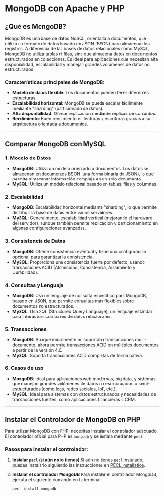 # MongoDB con Apache y PHP

## ¿Qué es MongoDB?

MongoDB es una base de datos NoSQL, orientada a documentos, que utiliza un formato de datos basado en JSON (BSON) para almacenar los registros. A diferencia de las bases de datos relacionales como MySQL, MongoDB no utiliza tablas ni filas, sino que almacena datos en documentos estructurados en colecciones. Es ideal para aplicaciones que necesitan alta disponibilidad, escalabilidad y manejan grandes volúmenes de datos no estructurados.

### Características principales de MongoDB:
- **Modelo de datos flexible**: Los documentos pueden tener diferentes estructuras.
- **Escalabilidad horizontal**: MongoDB se puede escalar fácilmente mediante "sharding" (particionado de datos).
- **Alta disponibilidad**: Ofrece replicación mediante réplicas de conjuntos.
- **Rendimiento**: Buen rendimiento en lecturas y escrituras gracias a su arquitectura orientada a documentos.

---

## Comparar MongoDB con MySQL

### 1. **Modelo de Datos**
   - **MongoDB**: Utiliza un modelo orientado a documentos. Los datos se almacenan en documentos BSON (una forma binaria de JSON), lo que permite almacenar información compleja en un solo documento.
   - **MySQL**: Utiliza un modelo relacional basado en tablas, filas y columnas.

### 2. **Escalabilidad**
   - **MongoDB**: Escalabilidad horizontal mediante "sharding", lo que permite distribuir la base de datos entre varios servidores.
   - **MySQL**: Generalmente, escalabilidad vertical (mejorando el hardware del servidor), aunque también permite replicación y particionamiento en algunas configuraciones avanzadas.

### 3. **Consistencia de Datos**
   - **MongoDB**: Ofrece consistencia eventual y tiene una configuración opcional para garantizar la consistencia.
   - **MySQL**: Proporciona una consistencia fuerte por defecto, usando transacciones ACID (Atomicidad, Consistencia, Aislamiento y Durabilidad).

### 4. **Consultas y Lenguaje**
   - **MongoDB**: Usa un lenguaje de consulta específico para MongoDB, basado en JSON, que permite consultas más flexibles sobre documentos no estructurados.
   - **MySQL**: Usa SQL (Structured Query Language), un lenguaje estándar para interactuar con bases de datos relacionales.

### 5. **Transacciones**
   - **MongoDB**: Aunque inicialmente no soportaba transacciones multi-documento, ahora permite transacciones ACID en múltiples documentos a partir de la versión 4.0.
   - **MySQL**: Soporta transacciones ACID completas de forma nativa.

### 6. **Casos de uso**
   - **MongoDB**: Ideal para aplicaciones web modernas, big data, y sistemas que manejan grandes volúmenes de datos no estructurados o semi-estructurados (como logs, redes sociales, IoT, etc.).
   - **MySQL**: Ideal para sistemas con datos estructurados y necesidades de transacciones fuertes, como aplicaciones financieras o CRM.

---

## Instalar el Controlador de MongoDB en PHP

Para utilizar MongoDB con PHP, necesitas instalar el controlador adecuado. El controlador oficial para PHP es `mongodb` y se instala mediante `pecl`.

### Pasos para instalar el controlador:

1. **Instalar `pecl` (si aún no lo tienes)**
   Si aún no tienes `pecl` instalado, puedes instalarlo siguiendo las instrucciones en [PECL Installation](https://pecl.php.net/manual/en/install.php).

2. **Instalar el controlador MongoDB**
   Para instalar el controlador MongoDB, ejecuta el siguiente comando en tu terminal:
   
   ```bash
   pecl install mongodb
